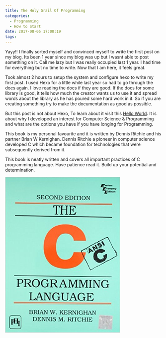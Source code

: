 ```yaml
---
title: The Holy Grail Of Programming
categories:
  - Programming
  - How to Start
date: 2017-08-05 17:00:19
tags:
---
```

Yayy!! I finally sorted myself and convinced myself to write the first post on my blog. Its been 1 year since my blog was up but I wasnt able to post something on it. Call me lazy but I was really occupied last 1 year. I had time for everything but no time to write. Now that I am here, it feels great.

Took almost 2 hours to setup the system and configure hexo to write my first post. I used Hexo for a little while last year so had to go through the docs again. I love reading the docs if they are good. If the docs for some library is good, it tells how much the creator wants us to use it and spread words about the library as he has poured some hard work in it. So if you are creating something try to make the documentation as good as possible.

But this post is not about Hexo, To learn about it visit this [Hello World](/2017/08/05/hello-world/). It is about why I developed an interest for Computer Science & Programming and what are the options you have if you have longing for Programming.

This book is my personal favourite and it is written by Dennis Ritchie and his partner Brian W Kernighan. Dennis Ritchie a pioneer in computer science developed C which became foundation for technologies that were subsequently derived from it.

This book is neatly written and covers all important practices of C programming language.
Have patience read it. Build up your potential and determination.

![](/images/tcpl.jpg)
